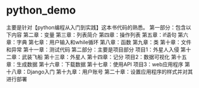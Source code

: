 # python_demo
主要是针对【python编程从入门到实践】这本书代码的熟悉。
第一部分：包含以下内容
第二章：变量
第三章：列表简介
第四章：操作列表
第五章：if语句
第六章：字典
第七章：用户输入和while循环
第八章：函数
第九章：类
第十章：文件和异常
第十一章：测试代码
第二部分：主要是项目部分
项目1：外星人入侵
  第十二章：武装飞船
  第十三章：外星人
  第十四章：记分
项目2：数据可视化
  第十五章：生成数据
  第十六章：下载数据
  第十七章：使用API
项目3：web应用程序
  第十八章：Django入门
  第十九章：用户账号
  第二十章：设置应用程序的样式并对其进行部署
